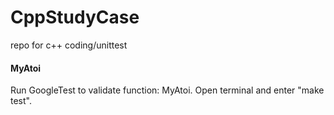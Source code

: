 # CppStudyCase
repo for c++ coding/unittest

<h4>MyAtoi</h4>
Run GoogleTest to validate function: MyAtoi. Open terminal and enter "make test".

